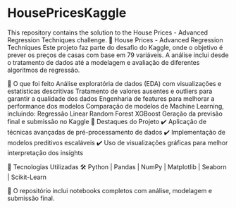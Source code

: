 # HousePricesKaggle
This repository contains the solution to the House Prices - Advanced Regression Techniques challenge.
🏡 House Prices - Advanced Regression Techniques
Este projeto faz parte do desafio do Kaggle, onde o objetivo é prever os preços de casas com base em 79 variáveis. A análise inclui desde o tratamento de dados até a modelagem e avaliação de diferentes algoritmos de regressão.

🔹 O que foi feito
Análise exploratória de dados (EDA) com visualizações e estatísticas descritivas
Tratamento de valores ausentes e outliers para garantir a qualidade dos dados
Engenharia de features para melhorar a performance dos modelos
Comparação de modelos de Machine Learning, incluindo:
Regressão Linear
Random Forest
XGBoost
Geração da previsão final e submissão no Kaggle
🔹 Destaques do Projeto
✔️ Aplicação de técnicas avançadas de pré-processamento de dados
✔️ Implementação de modelos preditivos escaláveis
✔️ Uso de visualizações gráficas para melhor interpretação dos insights

🔹 Tecnologias Utilizadas
🛠 Python | Pandas | NumPy | Matplotlib | Seaborn | Scikit-Learn

📂 O repositório inclui notebooks completos com análise, modelagem e submissão final.
